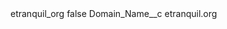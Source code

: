 <?xml version="1.0" encoding="UTF-8"?>
<CustomMetadata xmlns="http://soap.sforce.com/2006/04/metadata" xmlns:xsi="http://www.w3.org/2001/XMLSchema-instance" xmlns:xsd="http://www.w3.org/2001/XMLSchema">
    <label>etranquil_org</label>
    <protected>false</protected>
    <values>
        <field>Domain_Name__c</field>
        <value xsi:type="xsd:string">etranquil.org</value>
    </values>
</CustomMetadata>
